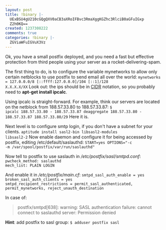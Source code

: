 ```yaml
---
layout: post
title: !binary |-
  UExBSU4gU210cGQgQXV0aCB3aXRoIFBvc3RmaXggKGZhc3RlciB0aGFuIGxp
  Z2h0KQ==
created: 1237308222
comments: true
categories: !binary |-
  ZGViaWFuIGVuX3Vz
---
```

Ok, you have a small postfix deployed, and you need a fast but effective protection from third people using your server as a rocket-delivering-spam.

The first thing to do, is to configure the variable mynetworks to allow only certain netblocks to use postfix to send email all over the world:
<code>mynetworks = 127.0.0.0/8 [::ffff:127.0.0.0]/104 [::1]/128 X.X.X.X/XX</code>
Look out: the ips should be in <a href="https://en.wikipedia.org/wiki/Classless_Inter-Domain_Routing">CIDR</a> notation, so you probably need to <strong>apt-get install ipcalc</strong>.

Using ipcalc is straight-forward. For example, think our servers are located on the netblock from 188.57.33.80 to 188.57.33.87:
<code>$ ipcalc 188.57.33.80 - 188.57.33.87
deaggregate 188.57.33.80 - 188.57.33.87
188.57.33.80/29</code>
Here it is.

Next level is to configure smtp login, if you don't have a subnet for your clients.
<code>aptitude install sasl2-bin libsasl2-modules libsasl2-2</code>
Now enable daemon and configure it for being accessed by postfix, editing /etc/default/saslauthd:
<code>START=yes
OPTIONS="-c -m /var/spool/postfix/var/run/saslauthd"</code>

Now tell to postfix to use saslauth in <em>/etc/postfix/sasl/smtpd.conf</em>:
<code>pwcheck_method: saslauthd
mech_list: PLAIN LOGIN</code>

And enable it in <em>/etc/postfix/main.cf</em>:
<code>smtpd_sasl_auth_enable = yes
broken_sasl_auth_clients = yes
smtpd_recipient_restrictions = permit_sasl_authenticated, permit_mynetworks, reject_unauth_destination</code>

In case of:
<blockquote>postfix/smtpd[638]: warning: SASL authentication failure: cannot connect to saslauthd server: Permission denied</blockquote>
<strong>Hint</strong>: add postfix to sasl group:
<code>$ adduser postfix sasl</code>
